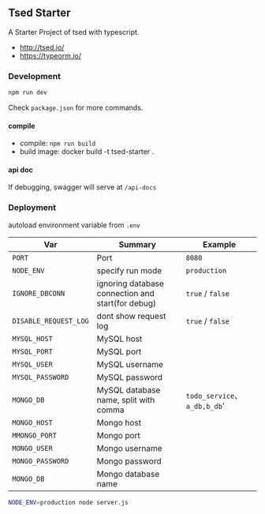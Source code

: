 ## Tsed Starter

A Starter Project of tsed with typescript.

- <http://tsed.io/>
- <https://typeorm.io/>

### Development

```bash
npm run dev
```

Check `package.json` for more commands.

#### compile

- compile: `npm run build`
- build image: docker build -t tsed-starter .

#### api doc

If debugging, swagger will serve at `/api-docs`

### Deployment

autoload environment variable from `.env`

Var | Summary | Example
--- | --- | ---
`PORT` | Port | `8080`
`NODE_ENV` | specify run mode | `production`
`IGNORE_DBCONN` | ignoring database connection and start(for debug) | `true` / `false`
`DISABLE_REQUEST_LOG` | dont show request log | `true` / `false`
`MYSQL_HOST` | MySQL host | |
`MYSQL_PORT` | MySQL port | |
`MYSQL_USER` | MySQL username | |
`MYSQL_PASSWORD` | MySQL password | |
`MONGO_DB` | MySQL database name, split with comma | `todo_service`、`a_db,b_db`' |
`MONGO_HOST` | Mongo host | |
`MMONGO_PORT` | Mongo port | |
`MONGO_USER` | Mongo username | |
`MONGO_PASSWORD` | Mongo password | |
`MONGO_DB` | Mongo database name | |

```bash
NODE_ENV=production node server.js
```
